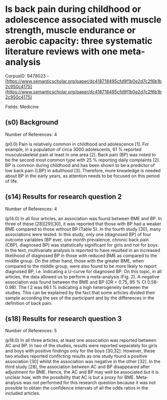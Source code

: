 # Is back pain during childhood or adolescence associated with muscle strength, muscle endurance or aerobic capacity: three systematic literature reviews with one meta-analysis

CorpusID: 9478023 - [https://www.semanticscholar.org/paper/dc418718495cfd9f1b0e2d7c2f6b1b2c950c4175](https://www.semanticscholar.org/paper/dc418718495cfd9f1b0e2d7c2f6b1b2c950c4175)

Fields: Medicine

## (s0) Background
Number of References: 4

(p0.0) Pain is relatively common in childhood and adolescence [1]. For example, in a population of circa 3000 adolescents, 61 % reported musculoskeletal pain at least in one area [2]. Back pain (BP) was noted to be the second most common type with 25 % reporting daily complaints [2]. BP is common during childhood and has been shown to be a predictor of low back pain (LBP) in adulthood [3]. Therefore, more knowledge is needed about BP in the early years, as attention needs to be focused on this period of life.
## (s14) Results for research question 2
Number of References: 4

(p14.0) In all four articles, an association was found between BME and BP. In three of these [28][29][30], it was reported that those with BP had a weaker BME compared to those without BP (Table 5). In the fourth study [30], many associations were tested. In this study, only one (diagnosed BP) of four outcome variables (BP ever, one month prevalence, chronic back pain (CBP), diagnosed BP) was statistically significant for girls and not for boys. In the text, multivariate analysis is reported to have resulted in an increased likelihood of diagnosed BP in those with reduced BME as compared to the middle group. On the other hand, those with the greater BME, when compared to the middle group, were also found to be more likely to report diagnosed BP, i.e. indicating a U-curve for diagnosed BP. On this topic, in all articles, the data allowed us to perform a meta-analysis (Fig. 2). A negative association was found between the BME and BP (OR = 0.75, 95 % CI 0.58-0.98). The I 2 was 66.1 % indicating a high heterogeneity between the studies. This can be explained by the fact that some articles divided their sample according the sex of the participant and by the differences in the definition of back pain.
## (s18) Results for research question 3
Number of References: 5

(p18.0) In all three articles, at least one association was reported between AC and BP. In two of the studies, results were reported separately for girls and boys with positive findings only for the boys [30,32]. However, these two studies reported conflicting results as one study found a positive association [30] whilst the association was negative in the other [32]. In the third study [28], the association between AC and BP disappeared after adjustment for BME. Hence, the AC and BP may well be associated but it is unclear how, with the possibility that AC is but a proxy for BME. Meta-analysis was not performed for this research question because it was not possible to obtain the confidence intervals of all the odds ratios in the included articles.
